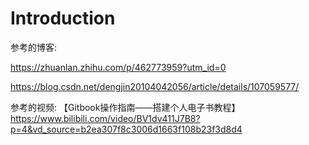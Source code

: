 # Introduction

参考的博客:

https://zhuanlan.zhihu.com/p/462773959?utm_id=0

https://blog.csdn.net/dengjin20104042056/article/details/107059577/



参考的视频:
【Gitbook操作指南——搭建个人电子书教程】https://www.bilibili.com/video/BV1dv411J7B8?p=4&vd_source=b2ea307f8c3006d1663f108b23f3d8d4
